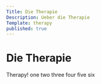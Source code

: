 ```yaml
---
Title: Die Therapie
Description: Ueber die Therapie
Template: therapy
published: true
---
```


# Die Therapie

Therapy! one two three four five six
